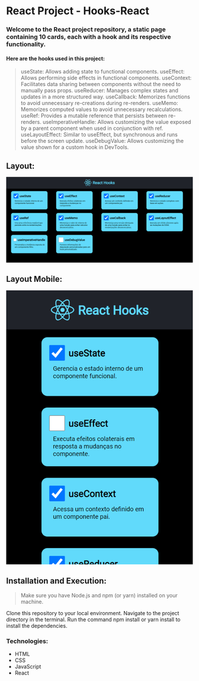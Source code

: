 # React Project - Hooks-React
### Welcome to the React project repository, a static page containing 10 cards, each with a hook and its respective functionality.

#### Here are the hooks used in this project:

> useState: Allows adding state to functional components.
> useEffect: Allows performing side effects in functional components.
> useContext: Facilitates data sharing between components without the need to manually pass props.
> useReducer: Manages complex states and updates in a more structured way.
> useCallback: Memorizes functions to avoid unnecessary re-creations during re-renders.
> useMemo: Memorizes computed values to avoid unnecessary recalculations.
> useRef: Provides a mutable reference that persists between re-renders.
> useImperativeHandle: Allows customizing the value exposed by a parent component when used in conjunction with ref.
> useLayoutEffect: Similar to useEffect, but synchronous and runs before the screen update.
> useDebugValue: Allows customizing the value shown for a custom hook in DevTools.

## Layout:

![preview](src/assets/preview.png)

## Layout Mobile:

![preview](src/assets/preview-2.png)

## Installation and Execution:
> Make sure you have Node.js and npm (or yarn) installed on your machine.

Clone this repository to your local environment.
Navigate to the project directory in the terminal.
Run the command npm install or yarn install to install the dependencies.

### Technologies:
- HTML
- CSS
- JavaScript
- React